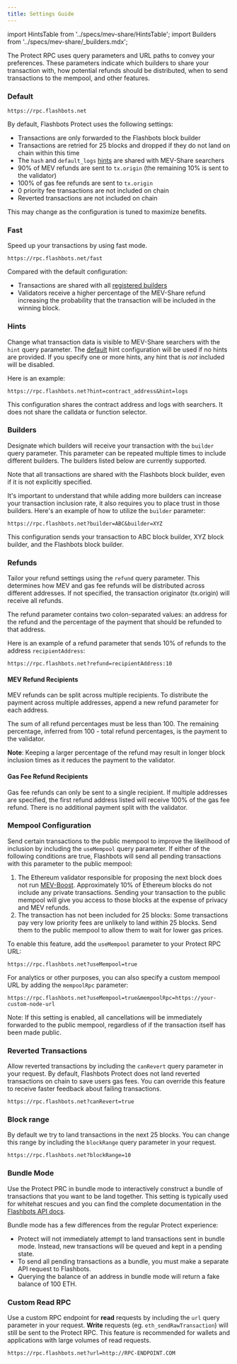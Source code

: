 ```yaml
---
title: Settings Guide
---
```


import HintsTable from '../specs/mev-share/HintsTable';
import Builders from '../specs/mev-share/_builders.mdx';

The Protect RPC uses query parameters and URL paths to convey your preferences. These parameters indicate which builders to share your transaction with, how potential refunds should be distributed, when to send transactions to the mempool, and other features.

### Default

```url
https://rpc.flashbots.net
```

By default, Flashbots Protect uses the following settings:
- Transactions are only forwarded to the Flashbots block builder
- Transactions are retried for 25 blocks and dropped if they do not land on chain within this time
- The `hash` and `default_logs` [hints](/flashbots-protect/settings-guide#hints) are shared with MEV-Share searchers
- 90% of MEV refunds are sent to `tx.origin` (the remaining 10% is sent to the validator)
- 100% of gas fee refunds are sent to `tx.origin`
- 0 priority fee transactions are not included on chain
- Reverted transactions are not included on chain

This may change as the configuration is tuned to maximize benefits.

### Fast

Speed up your transactions by using fast mode.

```url
https://rpc.flashbots.net/fast
```

Compared with the default configuration:
- Transactions are shared with all [registered builders](https://github.com/flashbots/dowg/blob/main/builder-registrations.json)
- Validators receive a higher percentage of the MEV-Share refund increasing the probability that the transaction will be included in the winning block.

### Hints

Change what transaction data is visible to MEV-Share searchers with the `hint` query parameter. The [default](/flashbots-protect/settings-guide#default) hint configuration will be used if no hints are provided. If you specify one or more hints, any hint that is _not_ included will be disabled.

<HintsTable />

Here is an example:

```url
https://rpc.flashbots.net?hint=contract_address&hint=logs
```

This configuration shares the contract address and logs with searchers. It does not share the calldata or function selector.

### Builders

Designate which builders will receive your transaction with the `builder` query parameter. This parameter can be repeated multiple times to include different builders. The builders listed below are currently supported.

Note that all transactions are shared with the Flashbots block builder, even if it is not explicitly specified.

<Builders />

It's important to understand that while adding more builders can increase your transaction inclusion rate, it also requires you to place trust in those builders. Here's an example of how to utilize the `builder` parameter:

```url
https://rpc.flashbots.net?builder=ABC&builder=XYZ
```

This configuration sends your transaction to ABC block builder, XYZ block builder, and the Flashbots block builder.

### Refunds

Tailor your refund settings using the `refund` query parameter. This determines how MEV and gas fee refunds will be distributed across different addresses. If not specified, the transaction originator (tx.origin) will receive all refunds.

The refund parameter contains two colon-separated values: an address for the refund and the percentage of the payment that should be refunded to that address.

Here is an example of a refund parameter that sends 10% of refunds to the address `recipientAddress`:

```URL
https://rpc.flashbots.net?refund=recipientAddress:10
```

#### MEV Refund Recipients

MEV refunds can be split across multiple recipients. To distribute the payment across multiple addresses, append a new refund parameter for each address.

The sum of all refund percentages must be less than 100. The remaining percentage, inferred from 100 - total refund percentages, is the payment to the validator.

**Note**: Keeping a larger percentage of the refund may result in longer block inclusion times as it reduces the payment to the validator.

#### Gas Fee Refund Recipients

Gas fee refunds can only be sent to a single recipient. If multiple addresses are specified, the first refund address listed will receive 100% of the gas fee refund. There is no additional payment split with the validator.

### Mempool Configuration

Send certain transactions to the public mempool to improve the likelihood of inclusion by including the `useMempool` query parameter. If either of the following conditions are true, Flashbots will send all pending transactions with this parameter to the public mempool:
1. The Ethereum validator responsible for proposing the next block does not run [MEV-Boost](/flashbots-mev-boost/introduction). Approximately 10% of Ethereum blocks do not include any private transactions. Sending your transaction to the public mempool will give you access to those blocks at the expense of privacy and MEV refunds.
2. The transaction has not been included for 25 blocks: Some transactions pay very low priority fees are unlikely to land within 25 blocks. Send them to the public mempool to allow them to wait for lower gas prices.

To enable this feature, add the `useMempool` parameter to your Protect RPC URL:

```url
https://rpc.flashbots.net?useMempool=true
```

For analytics or other purposes, you can also specify a custom mempool URL by adding the `mempoolRpc` parameter:

```url
https://rpc.flashbots.net?useMempool=true&mempoolRpc=https://your-custom-node-url
```

Note: If this setting is enabled, all cancellations will be immediately forwarded to the public mempool, regardless of if the transaction itself has been made public.

### Reverted Transactions

Allow reverted transactions by including the `canRevert` query parameter in your request. By default, Flashbots Protect does not land reverted transactions on chain to save users gas fees. You can override this feature to receive faster feedback about failing transactions.

```url
https://rpc.flashbots.net?canRevert=true
```

### Block range

By default we try to land transactions in the next 25 blocks. You can change this range by including the `blockRange` query parameter in your request.

```url
https://rpc.flashbots.net?blockRange=10
```

### Bundle Mode

Use the Protect PRC in bundle mode to interactively construct a bundle of transactions that you want to be land together. This setting is typically used for whitehat rescues and you can find the complete documentation in the [Flashbots API docs](https://docs.flashbots.net/flashbots-protect/additional-documentation/bundle-cache).

Bundle mode has a few differences from the regular Protect experience:
- Protect will not immediately attempt to land transactions sent in bundle mode. Instead, new transactions will be queued and kept in a pending state.
- To send all pending transactions as a bundle, you must make a separate API request to Flashbots.
- Querying the balance of an address in bundle mode will return a fake balance of 100 ETH.

### Custom Read RPC

Use a custom RPC endpoint for **read** requests by including the `url` query parameter in your request. **Write** requests (eg. `eth_sendRawTransaction`) will still be sent to the Protect RPC. This feature is recommended for wallets and applications with large volumes of read requests.

```url
https://rpc.flashbots.net?url=http://RPC-ENDPOINT.COM
```
